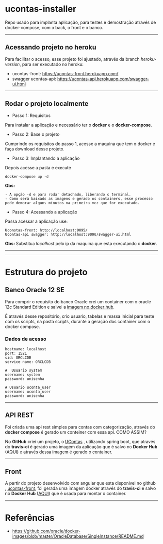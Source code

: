 
# ucontas-installer
Repo usado para implanta aplicação, para testes e demostração através de docker-compose, com o back, o front e o banco.


---

## Acessando projeto no heroku

Para facilitar o acesso, esse projeto foi ajustado, através da branch _heroku-version_, para ser executado no heroku:

- ucontas-front: https://ucontas-front.herokuapp.com/
- swagger ucontas-api: https://ucontas-api.herokuapp.com/swagger-ui.html

---
## Rodar o projeto localmente

- Passo 1: Requisitos

Para instalar a aplicação e necessário ter o **docker** e o **docker-compose**.

- Passo 2: Baxe o projeto

Cumprindo os requisitos do passo 1, acesse a maquina que tem o docker e faça download desse projeto.

- Passo 3: Implantando a aplicação

Depois acesse a pasta e execute

```
docker-compose up -d
```

**Obs:** 
    
    - A opção -d e para rodar detachado, liberando o terminal.
    - Como será baixado as imagens e gerado os containers, esse processo pode demorar alguns minutos na primeira vez que for executado.

- Passo 4: Acessando a aplicação

Passa acessar a aplicação use:

```
Uconstas-front: http://localhost:9095/
Ucontas-api swagger: http://localhost:9090/swagger-ui.html
```

**Obs:** Substitua _localhost_ pelo ip da maquina que esta executando o **docker**.



---
---

# Estrutura do projeto

## Banco Oracle 12 SE

Para comprir o requisito do banco Oracle crei um container com o oracle 12c Standard Edition e salvei a [imagem no docker hub](https://hub.docker.com/repository/docker/uniliva/oracle_db).

É através desse repositório, crio usuario, tabelas e massa inicial para teste com os scripts, na pasta scripts, durante a geração dos container com o docker compose.

### Dados de acesso


```shellscript
hostname: localhost
port: 1521
sid: ORCLCDB
service name: ORCLCDB

#  Usuario system
username: system
password: unisenha

# Usuario uconta_user
username: uconta_user
password: unisenha
```

---

## API REST

Foi criada uma api rest simples para contas com categorização, através do **docker compose** é gerado um conteiner com essa api. COMO ASSIM?

No **GitHub** criei um projeto, o [UContas](https://github.com/Uniliva/ucontas) , utilizando spring boot, que através do **travis-ci** é gerado uma imagem da aplicação que é salvo no **Docker Hub** ([AQUI](https://hub.docker.com/repository/docker/uniliva/ucontas-api)) e através dessa imagem é gerado o container.


---

## Front

A partir do projeto desenvolvido com angular que esta disponivel no github , [ucontas-front](https://github.com/Uniliva/ucontas-front), foi gerada uma imagem docker através do **travis-ci** e salvo no **Docker Hub** ([AQUI](https://hub.docker.com/r/uniliva/ucontas-front)) que é usada para montar o container.

---

# Referências

- https://github.com/oracle/docker-images/blob/master/OracleDatabase/SingleInstance/README.md